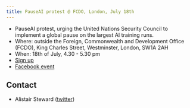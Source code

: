 ```yaml
---
title: PauseAI protest @ FCDO, London, July 18th
---
```


- PauseAI protest, urging the United Nations Security Council to implement a global pause on the largest AI training runs.
- Where: outside the Foreign, Commonwealth and Development Office (FCDO), King Charles Street, Westminster, London, SW1A 2AH
- When: 18th of July, 4.30 - 5.30 pm
- [Sign up](https://docs.google.com/forms/d/e/1FAIpQLSfLoAUfPEhp3bZyUbDnc8HigL_rYC7ykUmmPZvVWas-m2y5bQ/viewform?usp%253Dsf_link)
- [Facebook event](https://fb.me/e/1bawf1ZH1)

## Contact

- Alistair Steward ([twitter](https://twitter.com/alistair___s))
